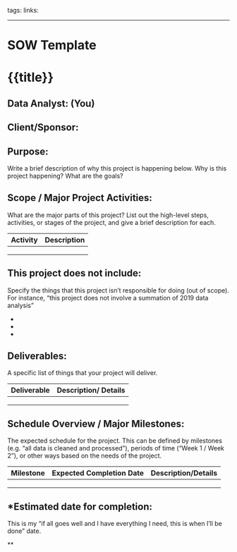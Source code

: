tags:
links:

---

# SOW Template

# {{title}}

## Data Analyst: (You) 

## Client/Sponsor: 

## Purpose: 

Write a brief description of why this project is happening below. Why is this project happening? What are the goals?

  

## Scope / Major Project Activities:

What are the major parts of this project? List out the high-level steps, activities, or stages of the project, and give a brief description for each. 

|Activity|Description|
|---|---|
|||
|||
|||
  
## This project does not include:

Specify the things that this project isn’t responsible for doing (out of scope). For instance, “this project does not involve a summation of 2019 data analysis”

-     
    
-     
    
-     
    

## Deliverables:

A specific list of things that your project will deliver. 


|Deliverable|Description/ Details|
|---|---|
|||
|||
|||
    

## Schedule Overview / Major Milestones:

The expected schedule for the project. This can be defined by milestones (e.g. “all data is cleaned and processed”), periods of time (“Week 1 / Week 2”), or other ways based on the needs of the project. 

  
|Milestone|Expected Completion Date|Description/Details|
|---|---|---|
|||
|||
|||


## *Estimated date for completion: 

This is my “if all goes well and I have everything I need, this is when I’ll be done” date.

**